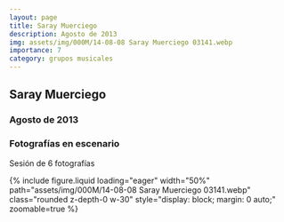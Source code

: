```yaml
---
layout: page
title: Saray Muerciego 
description: Agosto de 2013
img: assets/img/000M/14-08-08 Saray Muerciego 03141.webp
importance: 7
category: grupos musicales
---
```


## Saray Muerciego 
### Agosto de 2013
### Fotografías en escenario
Sesión de 6 fotografías

<div class="text-center">
{% include figure.liquid loading="eager" width="50%" path="assets/img/000M/14-08-08 Saray Muerciego 03141.webp" class="rounded z-depth-0 w-30" style="display: block; margin: 0 auto;" zoomable=true %}   
</div>

